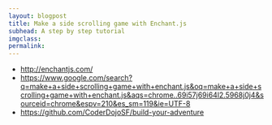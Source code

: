 ```yaml
---
layout: blogpost
title: Make a side scrolling game with Enchant.js
subhead: A step by step tutorial
imgclass:
permalink:
---
```


- http://enchantjs.com/
- https://www.google.com/search?q=make+a+side+scrolling+game+with+enchant.js&oq=make+a+side+scrolling+game+with+enchant.js&aqs=chrome..69i57j69i64l2.5968j0j4&sourceid=chrome&espv=210&es_sm=119&ie=UTF-8
- https://github.com/CoderDojoSF/build-your-adventure